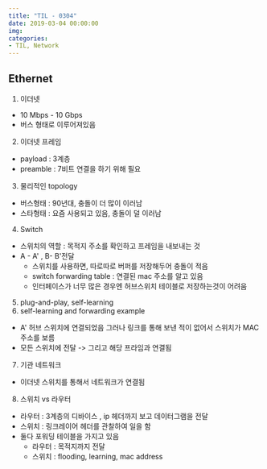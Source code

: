 ```yaml
---
title: "TIL - 0304"
date: 2019-03-04 00:00:00
img:
categories:
- TIL, Network
---
```


## Ethernet

1. 이더넷
- 10 Mbps - 10 Gbps
- 버스 형태로 이루어져있음

2. 이더넷 프레임
- payload : 3계층
- preamble : 7비트 연결을 하기 위해 필요

3. 물리적인 topology
- 버스형태 : 90년대, 충돌이 더 많이 이러남
- 스타형태 : 요즘 사용되고 있음, 충돌이 덜 이러남

4. Switch
- 스위치의 역할 : 목적지 주소를 확인하고 프레임을 내보내는 것
- A - A' , B- B'전달
  - 스위치를 사용하면, 따로따로 버퍼를 저장해두어 충돌이 적음
  - switch forwarding table : 연결된 mac 주소를 알고 있음
  - 인터페이스가 너무 많은 경우엔 허브스위치 테이블로 저장하는것이 어려움

5. plug-and-play, self-learning
6. self-learning and forwarding example
- A' 허브 스위치에 연결되었음 그러나 링크를 통해 보낸 적이 없어서 스위치가 MAC주소를 보름
- 모든 스위치에 전달 -> 그리고 해당 프라임과 연결됨

7. 기관 네트워크
- 이더넷 스위치를 통해서 네트워크가 연결됨

8. 스위치 vs 라우터
- 라우터 : 3계층의 디바이스 , ip 헤더까지 보고 데이터그램을 전달
- 스위치 : 링크레이어 헤더를 관찰하여 일을 함
- 둘다 포워딩 테이블을 가지고 있음
  - 라우터 : 목적지까지 전달
  - 스위치 : flooding, learning, mac address
